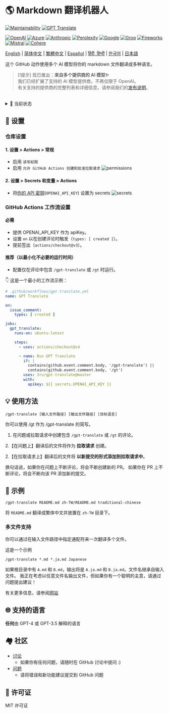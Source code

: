 # 🌎 Markdown 翻译机器人
[![Maintainability](https://api.codeclimate.com/v1/badges/a13ea4f37913ba6ba570/maintainability)](https://codeclimate.com/github/3ru/gpt-translate/maintainability)
[![GPT Translate](https://github.com/3ru/gpt-translate/actions/workflows/gpt-translate.yml/badge.svg)](https://github.com/3ru/gpt-translate/actions/workflows/gpt-translate.yml)

[![OpenAI](https://img.shields.io/badge/-OpenAI-white?style=flat-square&logo=openai&logoColor=black)](https://openai.com/)
[![Azure](https://img.shields.io/badge/-Microsoft%20Azure-white?style=flat-square&logo=microsoftazure&color=0078D4)](https://azure.microsoft.com/en-us/products/ai-services/openai-service)
[![Anthropic](https://img.shields.io/badge/-Anthropic-black?style=flat-square&logo=anthropic&logoColor=black&color=d4a27f)](https://www.anthropic.com/)
[![Perplexity](https://img.shields.io/badge/-Perplexity-black?style=flat-square&logo=perplexity&color=black)](https://docs.perplexity.ai/)
[![Google](https://img.shields.io/badge/-Google%20gemini-white?style=flat-square&logo=googlegemini&color=white)](https://ai.google/discover/generativeai/)
[![Groq](https://img.shields.io/badge/-Groq-black?style=flat-square&logoColor=black&color=F55036)](https://groq.com/)
[![Fireworks](https://img.shields.io/badge/-Fireworks%20AI-black?style=flat-square&color=631fee)](https://fireworks.ai/)
[![Mistral](https://img.shields.io/badge/-Mistral%20AI-black?style=flat-square&color=ff7000)](https://mistral.ai/)
[![Cohere](https://img.shields.io/badge/-Cohere-black?style=flat-square&color=39594c)](https://cohere.com/)

[English](/README.md) |
[简体中文](/README/README.zh-CN.md) |
[繁體中文](/README/README.zh-TW.md) |
[Español](/README/README.es.md) |
[हिंदी, हिन्दी](/README/README.hi.md) |
[한국어](/README/README.ko.md) |
[日本語](/README/README.ja.md)

这个 GitHub 动作使用多个 AI 模型将你的 markdown 文件翻译成多种语言。

> [!提示]
> 现已推出：**来自多个提供商的 AI 模型✨**  \
> 我们已经扩展了支持的 AI 模型提供商，不再仅限于 OpenAI。  \
> 有关支持的提供商的完整列表和详细信息，请参阅我们的[发布说明](https://github.com/3ru/gpt-translate/releases/tag/v1.2.0-beta)。

<br/>

<details><summary>🧐 当前状态</summary>
<p>

- 该动作仅支持翻译 **markdown(`.md`)、markdown-jsx(`.mdx`)、json(`.json`) 文件**。

- 该命令只能由具有 **仓库写权限** 的个人执行。

这些限制防止了非信任方滥用 API。

</p>
</details> 

## 🔧 设置

### 仓库设置

#### 1. 设置 > Actions > 常规

- 启用 `读写权限`
- 启用 `允许 GitHub Actions 创建和批准拉取请求`
  ![permissions](https://user-images.githubusercontent.com/69892552/228692074-d8d009a8-9272-4023-97b1-3cbc637d5d84.jpg)

#### 2. 设置 > Secrets 和变量 > Actions

- 将[你的 API 密钥](https://platform.openai.com/account/api-keys)(`OPENAI_API_KEY`) 设置为 secrets
  ![secrets](https://user-images.githubusercontent.com/69892552/228692421-22d7db33-4e32-4f28-b166-45b4d3ce2b11.jpg)

### GitHub Actions 工作流设置

#### 必需
- 提供 OPENAI_API_KEY 作为 apiKey。
- 设置 `on` 以在创建评论时触发（`types: [ created ]`）。
- 提前签出（`actions/checkout@v3`）。

#### 推荐（以最小化不必要的运行时间）
- 配置仅在评论中包含 `/gpt-translate` 或 `/gt` 时运行。

👇 这是一个最小的工作流示例：
```yaml
# .github/workflows/gpt-translate.yml
name: GPT Translate

on:
  issue_comment:
    types: [ created ]

jobs:
  gpt_translate:
    runs-on: ubuntu-latest

    steps:
      - uses: actions/checkout@v4

      - name: Run GPT Translate
        if: |
          contains(github.event.comment.body, '/gpt-translate') || 
          contains(github.event.comment.body, '/gt')
        uses: 3ru/gpt-translate@master
        with:
          apikey: ${{ secrets.OPENAI_API_KEY }}
```

## 💡 使用方法

```
/gpt-translate [输入文件路径] [输出文件路径] [目标语言] 
```
你可以使用 /gt 作为 /gpt-translate 的简写。

1. 在问题或拉取请求中创建包含 `/gpt-translate` 或 `/gt` 的评论。

2.【在问题上】翻译后的文件将作为 **拉取请求** 创建。

2.【在拉取请求上】翻译后的文件将 **以新提交的形式添加到拉取请求中**。

换句话说，如果你在问题上不断评论，将会不断创建新的 PR。
如果你在 PR 上不断评论，将会不断向该 PR 添加新的提交。

## 📝 示例
```
/gpt-translate README.md zh-TW/README.md traditional-chinese
```
将 `README.md` 翻译成繁体中文并放置在 `zh-TW` 目录下。

### 多文件支持

你可以通过在输入文件路径中指定通配符来一次翻译多个文件。

这是一个示例
```
/gpt-translate *.md *.ja.md Japanese
```
如果根目录中有 `A.md` 和 `B.md`，输出将是 `A.ja.md` 和 `B.ja.md`。文件名继承自输入文件。
我正在考虑以任意文件名输出文件，但如果你有一个聪明的主意，请通过问题提出建议！

有关更多信息，请参阅[网站](https://g-t.vercel.app/docs/references/path-builder)

## 🌐 支持的语言
**任何**由 GPT-4 或 GPT-3.5 解释的语言

## 🏘️ 社区
- [讨论](https://github.com/3ru/gpt-translate/discussions)
  - 如果你有任何问题，请随时在 GitHub 讨论中提问 :)
- [问题](https://github.com/3ru/gpt-translate/issues)
  - 请将错误和新功能建议提交到 GitHub 问题

## 📃 许可证
MIT 许可证